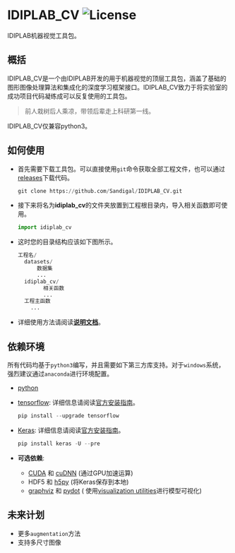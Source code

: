# IDIPLAB_CV ![License](https://img.shields.io/aur/license/yaourt.svg?style=plastic)

IDIPLAB机器视觉工具包。



## 概括

IDIPLAB_CV是一个由IDIPLAB开发的用于机器视觉的顶层工具包，涵盖了基础的图形图像处理算法和集成化的深度学习框架接口。IDIPLAB_CV致力于将实验室的成功项目代码凝练成可以反复使用的工具包。

> 前人栽树后人乘凉，带领后辈走上科研第一线。

IDIPLAB_CV仅兼容python3。



## 如何使用

- 首先需要下载工具包。可以直接使用`git`命令获取全部工程文件，也可以通过[releases](https://github.com/Sandigal/IDIPLAB_CV/releases)下载代码。

  ```python
  git clone https://github.com/Sandigal/IDIPLAB_CV.git
  ```


- 接下来将名为**idiplab_cv**的文件夹放置到工程根目录内，导入相关函数即可使用。

  ```python
  import idiplab_cv
  ```


- 这时您的目录结构应该如下图所示。

  ```python
  工程名/
  	datasets/
  		数据集
  		...
  	idiplab_cv/
          相关函数
          ...
  	工程主函数
      ...
  ```



- 详细使用方法请阅读[**说明文档**](https://github.com/Sandigal/IDIPLAB_CV/wiki)。





## 依赖环境
所有代码均基于`python3`编写，并且需要如下第三方库支持。对于`windows`系统，强烈建议通过`anaconda`进行环境配置。

- [python](https://www.python.org/)

* [tensorflow](https://www.tensorflow.org/): 详细信息请阅读[官方安装指南](https://www.tensorflow.org/install/)。

  ```python
  pip install --upgrade tensorflow
  ```


* [Keras](https://keras.io/): 详细信息请阅读[官方安装指南](https://keras.io/#installation)。

  ```python
  pip install keras -U --pre
  ```


* **可选依赖**:
  -  [CUDA](http://www.r-tutor.com/gpu-computing/cuda-installation/cuda7.5-ubuntu) 和 [cuDNN](http://askubuntu.com/questions/767269/how-can-i-install-cudnn-on-ubuntu-16-04) (通过GPU加速运算)
  - HDF5 和 [h5py](http://docs.h5py.org/en/latest/build.html) (将Keras保存到本地)
  - [graphviz](https://graphviz.gitlab.io/download/) 和 [pydot](https://github.com/erocarrera/pydot) ( 使用[visualization utilities](https://keras.io/visualization/)进行模型可视化)




## 未来计划
* 更多`augmentation`方法
* 支持多尺寸图像
